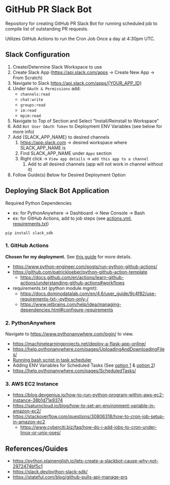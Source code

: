 # GitHub PR Slack Bot

Repository for creating GitHub PR Slack Bot for running scheduled job to compile list of outstanding PR requests.

Utilizes GitHub Actions to run the Cron Job Once a day at 4:30pm UTC.

## Slack Configuration
1. Create/Determine Slack Workspace to use
2. Create Slack App (https://api.slack.com/apps -> Create New App -> From Scratch)
3. Navigate to Slack https://api.slack.com/apps/{YOUR_APP_ID}
4. Under `OAuth & Permissions` add:
    - `channels:read`
    - `chat:write`
    - `groups:read`
    - `im:read`
    - `mpim:read`
5. Navigate to Top of Section and Select "Install/Reinstall to Workspace"
6. Add `Bot User OAuth Token` to Deployment ENV Variables (see below for more info)
7. Add {SLACK_APP_NAME} to desired channels
   1. https://app.slack.com -> desired workspace where SLACK_APP_NAME is
   2. Find SLACK_APP_NAME under `Apps` section
   3. Right click -> `View app details` -> `add this app to a channel`
      1. Add to all desired channels (app will not work in channel without it)
8. Follow Guide(s) Below for Desired Deployment Option

## Deploying Slack Bot Application

Required Python Dependencies 
- ex: for PythonAnywhere -> Dashboard -> New Console -> Bash
- ex: for GitHub Actions, add to job steps (see [actions.yml](actions.yml), [requirements.txt](requirements.txt))
```
pip install slack_sdk
```

### 1. GitHub Actions

**Chosen for my deployment.** See [this guide](https://www.python-engineer.com/posts/run-python-github-actions/) for more details.

- https://www.python-engineer.com/posts/run-python-github-actions/
- https://github.com/patrickloeber/python-github-action-template
  - https://docs.github.com/en/actions/learn-github-actions/understanding-github-actions#workflows
- requirements.txt (python module mgmt): 
  - https://docs.dominodatalab.com/en/4.6/user_guide/9c4f82/use-requirements-txt--python-only-/
  - https://www.jetbrains.com/help/idea/managing-dependencies.html#configure-requirements

### 2. PythonAnywhere

Navigate to https://www.pythonanywhere.com/login/ to view.

- https://machinelearningprojects.net/deploy-a-flask-app-online/
- https://help.pythonanywhere.com/pages/UploadingAndDownloadingFiles/
- [Running bash script in task scheduler](https://www.pythonanywhere.com/forums/topic/12398/)
- Adding ENV Variables for Scheduled Tasks (See [option 1](https://www.pythonanywhere.com/forums/topic/1113/) & [option 2](https://www.pythonanywhere.com/forums/topic/8892/))
- https://help.pythonanywhere.com/pages/ScheduledTasks/

### 3. AWS EC2 Instance
- https://blog.devgenius.io/how-to-run-python-program-within-aws-ec2-instance-38b1d71e9374
- https://saturncloud.io/blog/how-to-set-an-environment-variable-in-amazon-ec2/
- https://stackoverflow.com/questions/30806318/how-to-cron-job-setup-in-amazon-ec2
  - https://www.cyberciti.biz/faq/how-do-i-add-jobs-to-cron-under-linux-or-unix-oses/

## References/Guides
- https://python.plainenglish.io/lets-create-a-slackbot-cause-why-not-2972474bf5c1
- https://slack.dev/python-slack-sdk/
- https://stateful.com/blog/github-pulls-api-manage-prs

